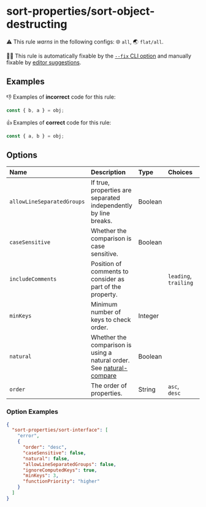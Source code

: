 # sort-properties/sort-object-destructing

⚠️ This rule _warns_ in the following configs: 🌐 `all`, 🌏 `flat/all`.

🔧💡 This rule is automatically fixable by the [`--fix` CLI option](https://eslint.org/docs/latest/user-guide/command-line-interface#--fix) and manually fixable by [editor suggestions](https://eslint.org/docs/latest/use/core-concepts#rule-suggestions).

<!-- end auto-generated rule header -->

## Examples

👎 Examples of **incorrect** code for this rule:

```ts
const { b, a } = obj;
```

👍 Examples of **correct** code for this rule:

```ts
const { a, b } = obj;
```

## Options

<!-- begin auto-generated rule options list -->

| Name                       | Description                                                                                                           | Type    | Choices               | Default   |
| :------------------------- | :-------------------------------------------------------------------------------------------------------------------- | :------ | :-------------------- | :-------- |
| `allowLineSeparatedGroups` | If true, properties are separated independently by line breaks.                                                       | Boolean |                       | `true`    |
| `caseSensitive`            | Whether the comparison is case sensitive.                                                                             | Boolean |                       | `true`    |
| `includeComments`          | Position of comments to consider as part of the property.                                                             |         | `leading`, `trailing` | `leading` |
| `minKeys`                  | Minimum number of keys to check order.                                                                                | Integer |                       | `2`       |
| `natural`                  | Whether the comparison is using a natural order. See [natural-compare](https://www.npmjs.com/package/natural-compare) | Boolean |                       | `true`    |
| `order`                    | The order of properties.                                                                                              | String  | `asc`, `desc`         | `asc`     |

<!-- end auto-generated rule options list -->

### Option Examples

```json
{
  "sort-properties/sort-interface": [
    "error",
    {
      "order": "desc",
      "caseSensitive": false,
      "natural": false,
      "allowLineSeparatedGroups": false,
      "ignoreComputedKeys": true,
      "minKeys": 3,
      "functionPriority": "higher"
    }
  ]
}
```
